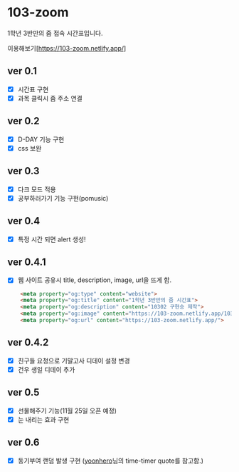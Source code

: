 # 103-zoom
1학년 3반만의 줌 접속 시간표입니다.

이용해보기[https://103-zoom.netlify.app/]

## ver 0.1
- [x] 시간표 구현
- [x] 과목 클릭시 줌 주소 연결

## ver 0.2 
- [x] D-DAY 기능 구현
- [x] css 보완

## ver 0.3
- [x] 다크 모드 적용
- [x] 공부하러가기 기능 구현(pomusic)

## ver 0.4
- [x] 특정 시간 되면 alert 생성!

## ver 0.4.1
- [x] 웹 사이트 공유시 title, description, image, url을 뜨게 함.

```html
    <meta property="og:type" content="website">
    <meta property="og:title" content="1학년 3반만의 줌 시간표">
    <meta property="og:description" content="10302 구현승 제작">
    <meta property="og:image" content="https://103-zoom.netlify.app/103zoom.png">
    <meta property="og:url" content="https://103-zoom.netlify.app/">
```

## ver 0.4.2
- [x] 친구들 요청으로 기말고사 디데이 설정 변경
- [x] 건우 생일 디데이 추가

## ver 0.5
- [x] 선물해주기 기능(11월 25일 오픈 예정)
- [x] 눈 내리는 효과 구현

## ver 0.6
- [x] 동기부여 랜덤 발생 구현 ([yoonhero](https://github.com/yoonhero)님의 time-timer quote를 참고함.)







 
